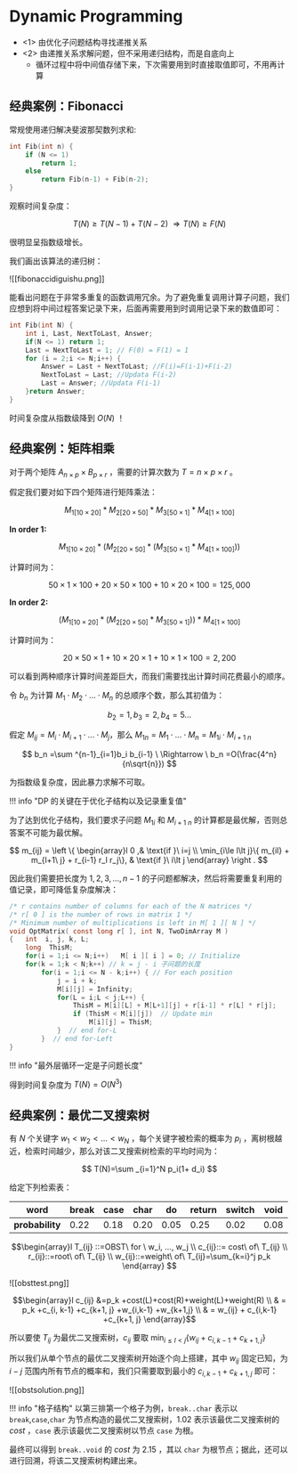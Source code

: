 
# Dynamic Programming

- <1> 由优化子问题结构寻找递推关系
- <2> 由递推关系求解问题，但不采用递归结构，而是自底向上
	- 循环过程中将中间值存储下来，下次需要用到时直接取值即可，不用再计算

## 经典案例：Fibonacci

常规使用递归解决斐波那契数列求和:

```c
int Fib(int n) {
	if (N <= 1)
		return 1;
	else
		return Fib(n-1) + Fib(n-2);
}
```

观察时间复杂度：

$$
T(N)\ge T(N-1)+T(N-2)\ \Rightarrow T(N)\ge F(N)$$

很明显呈指数级增长。

我们画出该算法的递归树：

![[fibonaccidiguishu.png]]

能看出问题在于非常多重复的函数调用冗余。为了避免重复调用计算子问题，我们应想到将中间过程答案记录下来，后面再需要用到时调用记录下来的数值即可：

```c
int Fib(int N) {
	int i, Last, NextToLast, Answer;
	if(N <= 1) return 1;
	Last = NextToLast = 1; // F(0) = F(1) = 1
	for (i = 2;i <= N;i++) {
		Answer = Last + NextToLast; //F(i)=F(i-1)+F(i-2)
		NextToLast = Last; //Updata F(i-2)
		Last = Answer; //Updata F(i-1)
	}return Answer;
}
```

时间复杂度从指数级降到 $O(N)$ ！

## 经典案例：矩阵相乘

对于两个矩阵 $A_{n\times p}\times B_{p\times r}$ ，需要的计算次数为 $T=n\times p\times r$ 。

假定我们要对如下四个矩阵进行矩阵乘法：

$$
M_{1[10\times 20]} * M_{2[20\times 50]} * M_{3[50\times 1]} * M_{4[1\times 100]}
$$

**In order 1:**

$$
M_{1[10\times 20]} * (M_{2[20\times 50]} * (M_{3[50\times 1]} * M_{4[1\times 100]}))
$$

计算时间为：

$$
50\times 1\times 100+ 20\times 50\times 100+10 \times 20\times 100 = 125,000
$$

**In order 2:**

$$
(M_{1[10\times 20]}* (M_{2[20\times 50]} * M_{3[50\times 1]})) * M_{4[1\times 100]}
$$

计算时间为：

$$
20\times 50\times 1+10\times 20\times 1 + 10\times 1\times 100 = 2,200
$$

可以看到两种顺序计算时间差距巨大，而我们需要找出计算时间花费最小的顺序。

令 $b_n$ 为计算 $M_1\cdot M_2\cdot ...\cdot M_n$ 的总顺序个数，那么其初值为：

$$
b_2 = 1, b_3 = 2, b_4 = 5 ...
$$

假定 $M_{ij}= M_i\cdot M_{i+1}\cdot ...\cdot M_j$，那么 $M_{1n}=M_1 \cdot ...\cdot M_n= M_{1i}\cdot M_{i+1\ n}$  

$$
b_n =\sum ^{n-1}_{i=1}b_i b_{i-1} \ \Rightarrow \ b_n =O(\frac{4^n}{n\sqrt{n}})
$$

为指数级复杂度，因此暴力求解不可取。

!!! info "DP 的关键在于优化子结构以及记录重复值"

为了达到优化子结构，我们要求子问题 $M_{1i}$ 和 $M_{i+1\ n}$ 的计算都是最优解，否则总答案不可能为最优解。

$$
m_{ij} = \left \{ \begin{array}l 
0 ,& \text{if }\ i=j \\
\min_{i\le l\lt j}\{ m_{il} + m_{l+1\ j} + r_{i-1} r_l r_j\}, & \text{if }\ i\lt j
\end{array} \right .
$$

因此我们需要把长度为 $1,2,3,...,n-1$ 的子问题都解决，然后将需要重复利用的值记录，即可降低复杂度解决：

```c
/* r contains number of columns for each of the N matrices */ 
/* r[ 0 ] is the number of rows in matrix 1 */ 
/* Minimum number of multiplications is left in M[ 1 ][ N ] */ 
void OptMatrix( const long r[ ], int N, TwoDimArray M ) 
{   int  i, j, k, L; 
    long  ThisM;
    for(i = 1;i <= N;i++)   M[ i ][ i ] = 0; // Initialize
    for(k = 1;k < N;k++) // k = j - i 子问题的长度
        for(i = 1;i <= N - k;i++) { // For each position 
	        j = i + k;
	        M[i][j] = Infinity; 
	        for(L = i;L < j;L++) { 
		        ThisM = M[i][L] + M[L+1][j] + r[i-1] * r[L] * r[j]; 
		        if (ThisM < M[i][j])  // Update min 
			        M[i][j] = ThisM; 
		    }  // end for-L
        }  // end for-Left
}
```

!!! info "最外层循环一定是子问题长度"

得到时间复杂度为 $T(N)=O(N^3)$


## 经典案例：最优二叉搜索树

有 $N$ 个关键字 $w_1 \lt w_2\lt ... \lt w_N$ ，每个关键字被检索的概率为 $p_i$ ，离树根越近，检索时间越少，那么对该二叉搜索树检索的平均时间为：

$$
T(N)=\sum _{i=1}^N p_i(1+ d_i)
$$

给定下列检索表：

| word            | break | case | char | do   | return | switch | void |
| --------------- | ----- | ---- | ---- | ---- | ------ | ------ | ---- |
| **probability** | 0.22  | 0.18 | 0.20 | 0.05 | 0.25   | 0.02   | 0.08 |

$$\begin{array}l
T_{ij} ::=OBST\ for \ w_i, ..., w_j \\
c_{ij}::= cost\ of\ T_{ij} \\
r_{ij}::=root\ of\ T_{ij} \\
w_{ij}::=weight\ of\ T_{ij}=\sum_{k=i}^j p_k
\end{array}
$$

![[obsttest.png]]

$$\begin{array}l
c_{ij} &=p_k +cost(L)+cost(R)+weight(L)+weight(R)
\\ & = p_k +c_{i, k-1} +c_{k+1, j} +w_{i,k-1} +w_{k+1,j} \\
& = w_{ij} + c_{i,k-1} +c_{k+1, j}
\end{array}$$

所以要使 $T_{ij}$ 为最优二叉搜索树，$c_{ij}$ 要取 $\min_{i\le l\lt j}\{ w_{ij} + c_{i,k-1} +c_{k+1, j}\}$

所以我们从单个节点的最优二叉搜索树开始逐个向上搭建，其中 $w_{ij}$ 固定已知，为 $i-j$ 范围内所有节点的概率和，我们只需要取到最小的 $c_{i,k-1} +c_{k+1,j}$ 即可：

![[obstsolution.png]]

!!! info "格子结构"
	以第三排第一个格子为例，`break..char` 表示以 `break`,`case`,`char` 为节点构造的最优二叉搜索树，$1.02$ 表示该最优二叉搜索树的 $cost$ ，`case` 表示该最优二叉搜索树以节点 `case` 为根。

最终可以得到 `break..void` 的 $cost$ 为 $2.15$ ，其以 `char` 为根节点；据此，还可以进行回溯，将该二叉搜索树构建出来。

